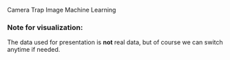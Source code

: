 Camera Trap Image Machine Learning


### Note for visualization:
The data used for presentation is **not** real data, but of course we can switch anytime if needed.